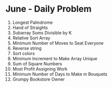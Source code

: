 # June - Daily Problem

1. Longest Palindrome <br/>
2. Hand of Straights <br/>
3. Subarray Sums Divisible by K <br/>
4. Relative Sort Array <br/>
5. Minimum Number of Moves to Seat Everyone <br/>
6. Reverse string <br/>
7. Sort colors <br/>
8. Minimum Increment to Make Array Unique <br/>
9. Sum of Square Numbers <br/>
10. Most Profit Assigning Work <br/>
11. Minimum Number of Days to Make m Bouquets  <br/>
12. Grumpy Bookstore Owner <br/>
